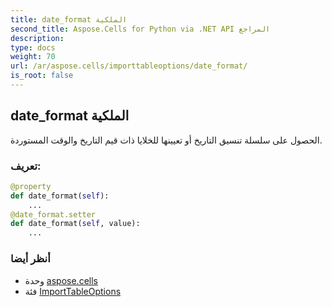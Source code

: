 ```yaml
---
title: date_format الملكية
second_title: Aspose.Cells for Python via .NET API المراجع
description:
type: docs
weight: 70
url: /ar/aspose.cells/importtableoptions/date_format/
is_root: false
---
```

##  date_format الملكية

الحصول على سلسلة تنسيق التاريخ أو تعيينها للخلايا ذات قيم التاريخ والوقت المستوردة.
###  تعريف:
```python
@property
def date_format(self):
    ...
@date_format.setter
def date_format(self, value):
    ...
```

###  أنظر أيضا
* وحدة [aspose.cells](../../)
* فئة [ImportTableOptions](/cells/python-net/ar/aspose.cells/importtableoptions)
